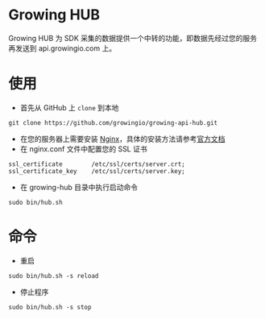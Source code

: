 # Growing HUB

Growing HUB 为 SDK 采集的数据提供一个中转的功能，即数据先经过您的服务再发送到 api.growingio.com 上。

# 使用

- 首先从 GitHub 上 `clone` 到本地
```
git clone https://github.com/growingio/growing-api-hub.git
```
- 在您的服务器上需要安装 [Nginx](https://nginx.org/)，具体的安装方法请参考[官方文档](https://nginx.org/en/docs/install.html)
- 在 nginx.conf 文件中配置您的 SSL 证书
```
ssl_certificate        /etc/ssl/certs/server.crt;
ssl_certificate_key    /etc/ssl/certs/server.key;

```
- 在 growing-hub 目录中执行启动命令
```
sudo bin/hub.sh
```

# 命令

- 重启
```
sudo bin/hub.sh -s reload
```

- 停止程序
```
sudo bin/hub.sh -s stop
```
